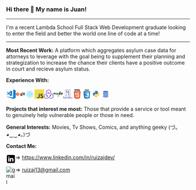 ### Hi there 👋 My name is Juan!
-----
I'm a recent Lambda School Full Stack Web Development graduate looking to enter the field 
and better the world one line of code at a time!

-----
**Most Recent Work:** A platform which aggregates asylum case data for
attorneys to leverage with the goal being to supplement their planning 
and strategization to increase the chance their clients have a positive 
outcome in court and recieve asylum status.

**Experience With:** <br/>
<br/>
<img align="left" alt="Visual Studio Code" width="26px" src="https://raw.githubusercontent.com/github/explore/80688e429a7d4ef2fca1e82350fe8e3517d3494d/topics/visual-studio-code/visual-studio-code.png" />
<img align="left" alt="Git" width="26px" src="https://raw.githubusercontent.com/github/explore/80688e429a7d4ef2fca1e82350fe8e3517d3494d/topics/git/git.png" />
<img align="left" alt="React" width="26px" src="https://raw.githubusercontent.com/github/explore/80688e429a7d4ef2fca1e82350fe8e3517d3494d/topics/react/react.png" />
<img align="left" alt="JavaScript" width="26px" src="https://raw.githubusercontent.com/github/explore/80688e429a7d4ef2fca1e82350fe8e3517d3494d/topics/javascript/javascript.png" />
<img align="left" alt="redux" width="26px" src="https://raw.githubusercontent.com/devicons/devicon/c7d326b6009e60442abc35fa45706d6f30ee4c8e/icons/redux/redux-original.svg" />
<img align="left" alt="nodejs" width="26px" src="https://raw.githubusercontent.com/devicons/devicon/c7d326b6009e60442abc35fa45706d6f30ee4c8e/icons/nodejs/nodejs-original-wordmark.svg"/>
<img align="left" alt="heroku" width="26px" src="https://raw.githubusercontent.com/devicons/devicon/c7d326b6009e60442abc35fa45706d6f30ee4c8e/icons/heroku/heroku-original-wordmark.svg"/>
<img align="left" alt="HTML5" width="26px" src="https://raw.githubusercontent.com/github/explore/80688e429a7d4ef2fca1e82350fe8e3517d3494d/topics/html/html.png" />
<img align="left" alt="CSS3" width="26px" src="https://raw.githubusercontent.com/github/explore/80688e429a7d4ef2fca1e82350fe8e3517d3494d/topics/css/css.png" />
<img align="left" alt="python" width="26px" src="https://raw.githubusercontent.com/github/explore/80688e429a7d4ef2fca1e82350fe8e3517d3494d/topics/python/python.png">
<img align="left" alt="SQL" width="26px" src="https://raw.githubusercontent.com/github/explore/80688e429a7d4ef2fca1e82350fe8e3517d3494d/topics/sql/sql.png" />

<br/>

**Projects that interest me most:** Those that provide a service or tool meant to genuinely help vulnerable people or those in need.


**General Interests:** Movies, Tv Shows, Comics, and anything geeky (づ｡◕‿‿◕｡)づ

**Contact Me:** <br/>


<img align="left" alt="linkdin" width="26px" src="https://raw.githubusercontent.com/simple-icons/simple-icons/develop/icons/linkedin.svg"/>=> https://www.linkedin.com/in/ruizajdev/ <br/>
<br/>
<img align="left" alt="gmail" width="26px" src="https://raw.githubusercontent.com/simple-icons/simple-icons/develop/icons/gmail.svg"/>=> ruizaj13@gmail.com
